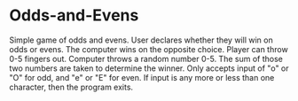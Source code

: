 # Odds-and-Evens

Simple game of odds and evens. User declares whether they will win on odds or evens. 
The computer wins on the opposite choice. 
Player can throw 0-5 fingers out. 
Computer throws a random number 0-5. 
The sum of those two numbers are taken to determine the winner. 
Only accepts input of "o" or "O" for odd, and "e" or "E" for even.
If input is any more or less than one character, then the program exits. 
